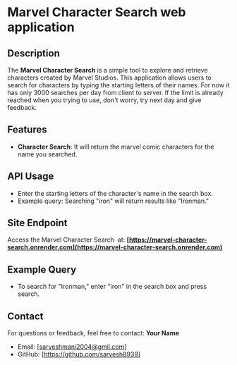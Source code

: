 # Marvel Character Search web application

## Description

The **Marvel Character Search** is a simple tool to explore and retrieve characters created by Marvel Studios. This application allows users to search for characters by typing the starting letters of their names. For now it has only 3000 searches per day from client to server. If the limit is already reached when you trying to use, don't worry, try next day and give feedback.

## Features

- **Character Search**: It will return the marvel comic characters for the name you searched.

## API Usage

- Enter the starting letters of the character's name in the search box.
- Example query: Searching "iron" will return results like "Ironman."

## Site Endpoint

Access the Marvel Character Search  at: **[https://marvel-character-search.onrender.com](https://marvel-character-search.onrender.com)**

## Example Query

- To search for "Ironman," enter "iron" in the search box and press search.

## Contact

For questions or feedback, feel free to contact:
**Your Name**

- Email: [sarveshmani2004@gmil.com]
- GitHub: [https://github.com/sarvesh8939]

